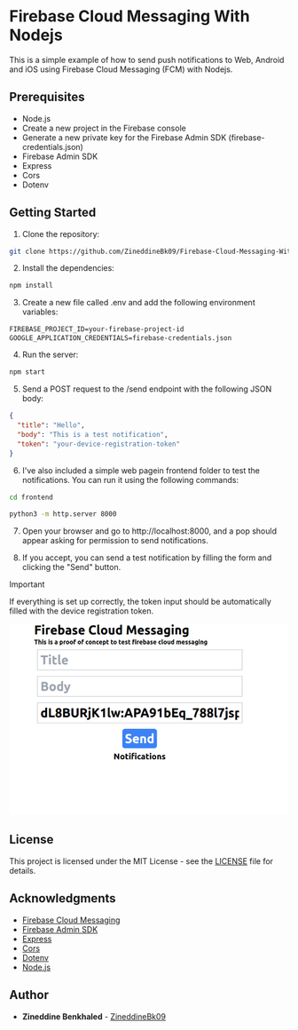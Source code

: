 # Firebase Cloud Messaging With Nodejs

This is a simple example of how to send push notifications to Web, Android and iOS using Firebase Cloud Messaging (FCM) with Nodejs.

## Prerequisites

- Node.js
- Create a new project in the Firebase console
- Generate a new private key for the Firebase Admin SDK (firebase-credentials.json)
- Firebase Admin SDK
- Express
- Cors
- Dotenv

## Getting Started

1. Clone the repository:

```bash
git clone https://github.com/ZineddineBk09/Firebase-Cloud-Messaging-With-Nodejs.git
```

2. Install the dependencies:

```bash
npm install
```

3. Create a new file called .env and add the following environment variables:

```env
FIREBASE_PROJECT_ID=your-firebase-project-id
GOOGLE_APPLICATION_CREDENTIALS=firebase-credentials.json
```

4. Run the server:

```bash
npm start
```

5. Send a POST request to the /send endpoint with the following JSON body:

```json
{
  "title": "Hello",
  "body": "This is a test notification",
  "token": "your-device-registration-token"
}
```

6. I've also included a simple web pagein frontend folder to test the notifications. You can run it using the following commands:

```bash
cd frontend
```

```bash
python3 -m http.server 8000
```

7. Open your browser and go to http://localhost:8000, and a pop should appear asking for permission to send notifications.

8. If you accept, you can send a test notification by filling the form and clicking the "Send" button.

> [!IMPORTANT]  
> If everything is set up correctly, the token input should be automatically filled with the device registration token.
> 
![](./static/frontend.png)

## License

This project is licensed under the MIT License - see the [LICENSE](LICENSE) file for details.

## Acknowledgments

- [Firebase Cloud Messaging](https://firebase.google.com/docs/cloud-messaging)
- [Firebase Admin SDK](https://firebase.google.com/docs/admin/setup)
- [Express](https://expressjs.com/)
- [Cors](https://www.npmjs.com/package/cors)
- [Dotenv](https://www.npmjs.com/package/dotenv)
- [Node.js](https://nodejs.org/)

## Author

- **Zineddine Benkhaled** - [ZineddineBk09](https://github.com/ZineddineBk09)
